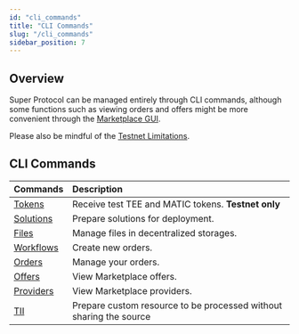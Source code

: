 ```yaml
---
id: "cli_commands"
title: "CLI Commands"
slug: "/cli_commands"
sidebar_position: 7
---
```


## Overview

Super Protocol can be managed entirely through CLI commands, although some functions such as viewing orders and offers might be more convenient through the [Marketplace GUI](/developers/marketplace). 

Please also be mindful of the [Testnet Limitations](/testnet/limitations).

## CLI Commands

| **Commands**                                    | **Description**                                                    |
|:------------------------------------------------|:-------------------------------------------------------------------|
| [Tokens](/developers/cli_commands/tokens)       | Receive test TEE and MATIC tokens. **Testnet only**                |
| [Solutions](/developers/cli_commands/solutions) | Prepare solutions for deployment.                                  |
| [Files](/developers/cli_commands/files)         | Manage files in decentralized storages.                            |
| [Workflows](/developers/cli_commands/workflows) | Create new orders.                                                 |
| [Orders](/developers/cli_commands/orders)       | Manage your orders.                                                |
| [Offers](/developers/cli_commands/offers)       | View Marketplace offers.                                           |
| [Providers](/developers/cli_commands/providers) | View Marketplace providers.                                        |
| [TII](/developers/cli_commands/tii)             | Prepare custom resource to be processed without sharing the source |
